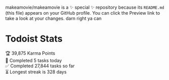 makeamovie/makeamovie is a ✨ special ✨ repository because its `README.md` (this file) appears on your GitHub profile.
You can click the Preview link to take a look at your changes. darn right ya can

# Todoist Stats

<!-- TODO-IST:START -->
🏆  39,875 Karma Points           
🌸  Completed 5 tasks today           
✅  Completed 27,844 tasks so far           
⏳  Longest streak is 328 days
<!-- TODO-IST:END -->